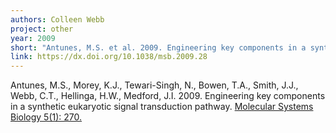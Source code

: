 ```yaml
---
authors: Colleen Webb
project: other
year: 2009
short: "Antunes, M.S. et al. 2009. Engineering key components in a synthetic eukaryotic signal transduction pathway. Molecular Systems Biology 5(1): 270."
link: https://dx.doi.org/10.1038/msb.2009.28
---
```


Antunes, M.S., Morey, K.J., Tewari-Singh, N., Bowen, T.A., Smith, J.J., Webb, C.T., Hellinga, H.W., Medford, J.I. 2009. Engineering key components in a synthetic eukaryotic signal transduction pathway. [Molecular Systems Biology 5(1): 270.](https://dx.doi.org/10.1038/msb.2009.28)
